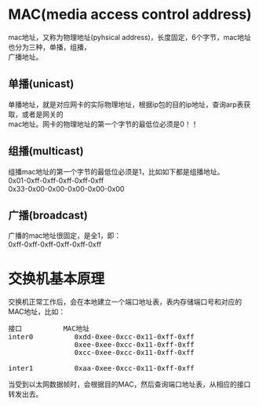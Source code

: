 # MAC(media access control address)    
mac地址，又称为物理地址(pyhsical address)，长度固定，6个字节，mac地址也分为三种，单播，组播，  
广播地址。      
    
## 单播(unicast)    
单播地址，就是对应网卡的实际物理地址，根据ip包的目的ip地址，查询arp表获取，或者是网关的    
mac地址。网卡的物理地址的第一个字节的最低位必须是0！！      
    
## 组播(multicast)    
组播mac地址的第一个字节的最低位必须是1，比如如下都是组播地址。      
0x01-0xff-0xff-0xff-0xff-0xff      
0x33-0x00-0x00-0x00-0x00-0x00      
    
## 广播(broadcast)    
广播的mac地址很固定，是全1，即：      
0xff-0xff-0xff-0xff-0xff-0xff      
  
# 交换机基本原理  
交换机正常工作后，会在本地建立一个端口地址表，表内存储端口号和对应的MAC地址，比如：  
<pre>
接口			MAC地址  
inter0			0xdd-0xee-0xcc-0x11-0xff-0xff      
				0xee-0xee-0xcc-0x11-0xff-0xff      
				0xcc-0xee-0xcc-0x11-0xff-0xff      
  
inter1			0xaa-0xee-0xcc-0x11-0xff-0xff      
</pre>
当受到以太网数据帧时，会根据目的MAC，然后查询端口地址表，从相应的接口转发出去。  
